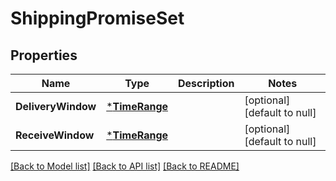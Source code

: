 # ShippingPromiseSet

## Properties
Name | Type | Description | Notes
------------ | ------------- | ------------- | -------------
**DeliveryWindow** | [***TimeRange**](TimeRange.md) |  | [optional] [default to null]
**ReceiveWindow** | [***TimeRange**](TimeRange.md) |  | [optional] [default to null]

[[Back to Model list]](../README.md#documentation-for-models) [[Back to API list]](../README.md#documentation-for-api-endpoints) [[Back to README]](../README.md)

